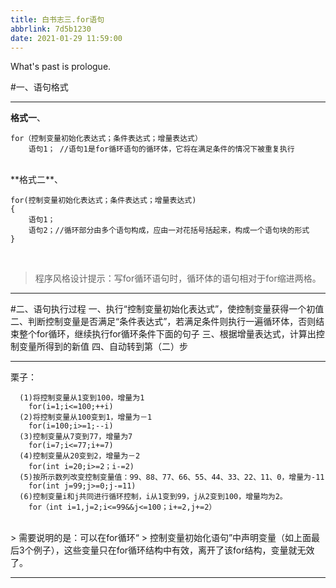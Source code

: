 ```yaml
---
title: 白书志三.for语句
abbrlink: 7d5b1230
date: 2021-01-29 11:59:00
---
```

What's past is prologue.

<!--more-->#一、语句格式


----------
**格式一**、

    for（控制变量初始化表达式；条件表达式；增量表达式）
        语句1； //语句1是for循环语句的循环体，它将在满足条件的情况下被重复执行
<br>
**格式二**、

    for(控制变量初始化表达式；条件表达式；增量表达式)
    {
        语句1；
        语句2；//循环部分由多个语句构成，应由一对花括号括起来，构成一个语句块的形式
    }
<br>

> 程序风格设计提示：写for循环语句时，循环体的语句相对于for缩进两格。


----------
#二、语句执行过程
一、执行“控制变量初始化表达式”，使控制变量获得一个初值
二、判断控制变量是否满足“条件表达式”，若满足条件则执行一遍循环体，否则结束整个for循环，继续执行for循环条件下面的句子
三、根据增量表达式，计算出控制变量所得到的新值
四、自动转到第（二）步


----------
栗子：

      (1)将控制变量从1变到100，增量为1
        for(i=1;i<=100;++i)
      (2)将控制变量从100变到1，增量为－1
        for(i=100;i>=1;--i)
      (3)控制变量从7变到77，增量为7
        for(i=7;i<=77;i+=7)
      (4)控制变量从20变到2，增量为－2
        for(int i=20;i>=2；i-=2)
      (5)按所示数列改变控制变量值：99、88、77、66、55、44、33、22、11、0，增量为-11
        for(int j=99;j>=0;j-=11)
      (6)控制变量i和j共同进行循环控制，i从1变到99，j从2变到100，增量均为2。
        for（int i=1,j=2;i<=99&&j<=100；i+=2,j+=2）
<br>
> 需要说明的是：可以在for循环“
> 控制变量初始化语句”中声明变量（如上面最后3个例子），这些变量只在for循环结构中有效，离开了该for结构，变量就无效了。


----------
